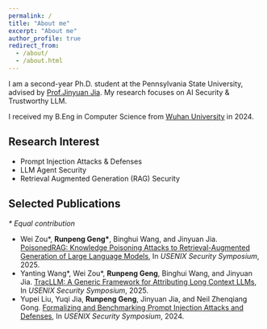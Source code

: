 ```yaml
---
permalink: /
title: "About me"
excerpt: "About me"
author_profile: true
redirect_from: 
  - /about/
  - /about.html
---
```


I am a second-year Ph.D. student at the Pennsylvania State University, advised by [Prof.Jinyuan Jia](https://jinyuan-jia.github.io/). My research focuses on AI Security & Trustworthy LLM.

I received my B.Eng in Computer Science from [Wuhan University](https://www.whu.edu.cn/) in 2024.



## Research Interest
* Prompt Injection Attacks & Defenses
* LLM Agent Security
* Retrieval Augmented Generation (RAG) Security



## Selected Publications

*\* Equal contribution*
* Wei Zou\*, **Runpeng Geng\***, Binghui Wang, and Jinyuan Jia. [PoisonedRAG: Knowledge Poisoning Attacks to Retrieval-Augmented Generation of Large Language Models](https://arxiv.org/abs/2402.07867), In *USENIX Security Symposium*, 2025.
* Yanting Wang\*, Wei Zou\*, **Runpeng Geng**,  Binghui Wang, and Jinyuan Jia. [TracLLM: A Generic Framework for Attributing Long Context LLMs](https://arxiv.org/pdf/2506.04202), In *USENIX Security Symposium*, 2025.
* Yupei Liu, Yuqi Jia, **Runpeng Geng**, Jinyuan Jia, and Neil Zhenqiang Gong. [Formalizing and Benchmarking Prompt Injection Attacks and Defenses](https://arxiv.org/abs/2310.12815), In *USENIX Security Symposium*, 2024.




